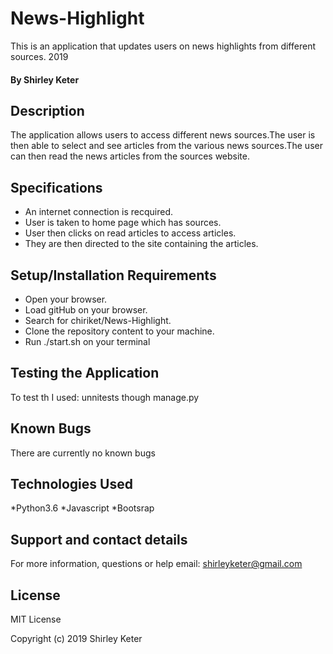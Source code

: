 # News-Highlight

This is an application that updates users on news highlights from different sources. 2019
#### By Shirley Keter

## Description
The application allows users to access different news sources.The user is then able to select and see articles from the various news sources.The user can then read the news articles from the sources website.


## Specifications
* An internet connection is recquired.
* User is taken to home page which has sources.
* User then clicks on read articles to access articles.
* They are then directed to the site containing the articles.

## Setup/Installation Requirements

* Open your browser.
* Load gitHub on your browser.
* Search for chiriket/News-Highlight.
* Clone the repository content to your machine.
* Run ./start.sh on your terminal


## Testing the Application

To test th I used:
unnitests though manage.py

## Known Bugs
There are currently no known bugs

## Technologies Used
*Python3.6
*Javascript
*Bootsrap

## Support and contact details
For more information, questions or help  email: shirleyketer@gmail.com

## License
MIT License

Copyright (c) 2019 Shirley Keter